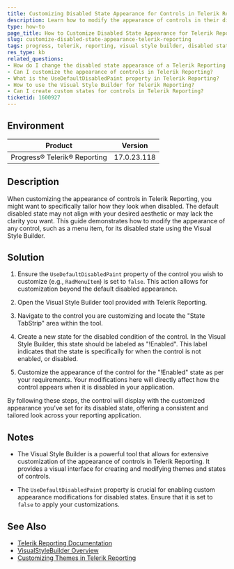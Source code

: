 ```yaml
---
title: Customizing Disabled State Appearance for Controls in Telerik Reporting
description: Learn how to modify the appearance of controls in their disabled state using the Visual Style Builder in Telerik Reporting.
type: how-to
page_title: How to Customize Disabled State Appearance for Telerik Reporting Controls
slug: customize-disabled-state-appearance-telerik-reporting
tags: progress, telerik, reporting, visual style builder, disabled state, customization
res_type: kb
related_questions: 
- How do I change the disabled state appearance of a Telerik Reporting control?
- Can I customize the appearance of controls in Telerik Reporting?
- What is the UseDefaultDisabledPaint property in Telerik Reporting?
- How to use the Visual Style Builder for Telerik Reporting?
- Can I create custom states for controls in Telerik Reporting?
ticketid: 1600927
---
```


## Environment

| Product | Version |
| --- | --- |
| Progress® Telerik® Reporting | 17.0.23.118 |

## Description

When customizing the appearance of controls in Telerik Reporting, you might want to specifically tailor how they look when disabled. The default disabled state may not align with your desired aesthetic or may lack the clarity you want. This guide demonstrates how to modify the appearance of any control, such as a menu item, for its disabled state using the Visual Style Builder.

## Solution

1. Ensure the `UseDefaultDisabledPaint` property of the control you wish to customize (e.g., `RadMenuItem`) is set to `false`. This action allows for customization beyond the default disabled appearance.
   
2. Open the Visual Style Builder tool provided with Telerik Reporting.
   
3. Navigate to the control you are customizing and locate the "State TabStrip" area within the tool.

4. Create a new state for the disabled condition of the control. In the Visual Style Builder, this state should be labeled as "!Enabled". This label indicates that the state is specifically for when the control is not enabled, or disabled.

5. Customize the appearance of the control for the "!Enabled" state as per your requirements. Your modifications here will directly affect how the control appears when it is disabled in your application.

By following these steps, the control will display with the customized appearance you've set for its disabled state, offering a consistent and tailored look across your reporting application.

## Notes

- The Visual Style Builder is a powerful tool that allows for extensive customization of the appearance of controls in Telerik Reporting. It provides a visual interface for creating and modifying themes and states of controls.
  
- The `UseDefaultDisabledPaint` property is crucial for enabling custom appearance modifications for disabled states. Ensure that it is set to `false` to apply your customizations.

## See Also

- [Telerik Reporting Documentation](https://docs.telerik.com/reporting/)
- [VisualStyleBuilder Overview](https://docs.telerik.com/reporting/visual-style-builder)
- [Customizing Themes in Telerik Reporting](https://docs.telerik.com/reporting/designing-reports-styling-and-formatting-customizing-themes)
